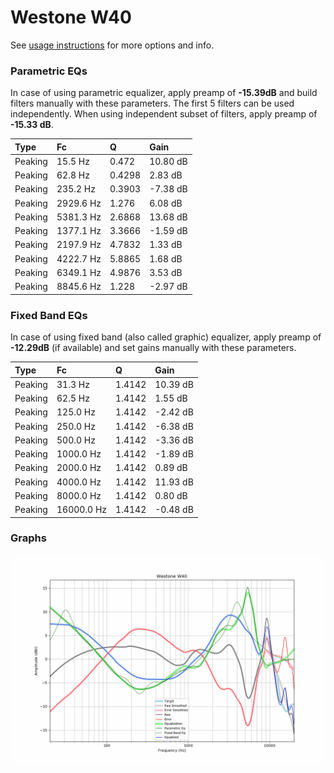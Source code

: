 # Westone W40
See [usage instructions](https://github.com/jaakkopasanen/AutoEq#usage) for more options and info.

### Parametric EQs
In case of using parametric equalizer, apply preamp of **-15.39dB** and build filters manually
with these parameters. The first 5 filters can be used independently.
When using independent subset of filters, apply preamp of **-15.33 dB**.

| Type    | Fc        |      Q | Gain     |
|:--------|:----------|:-------|:---------|
| Peaking | 15.5 Hz   | 0.472  | 10.80 dB |
| Peaking | 62.8 Hz   | 0.4298 | 2.83 dB  |
| Peaking | 235.2 Hz  | 0.3903 | -7.38 dB |
| Peaking | 2929.6 Hz | 1.276  | 6.08 dB  |
| Peaking | 5381.3 Hz | 2.6868 | 13.68 dB |
| Peaking | 1377.1 Hz | 3.3666 | -1.59 dB |
| Peaking | 2197.9 Hz | 4.7832 | 1.33 dB  |
| Peaking | 4222.7 Hz | 5.8865 | 1.68 dB  |
| Peaking | 6349.1 Hz | 4.9876 | 3.53 dB  |
| Peaking | 8845.6 Hz | 1.228  | -2.97 dB |

### Fixed Band EQs
In case of using fixed band (also called graphic) equalizer, apply preamp of **-12.29dB**
(if available) and set gains manually with these parameters.

| Type    | Fc         |      Q | Gain     |
|:--------|:-----------|:-------|:---------|
| Peaking | 31.3 Hz    | 1.4142 | 10.39 dB |
| Peaking | 62.5 Hz    | 1.4142 | 1.55 dB  |
| Peaking | 125.0 Hz   | 1.4142 | -2.42 dB |
| Peaking | 250.0 Hz   | 1.4142 | -6.38 dB |
| Peaking | 500.0 Hz   | 1.4142 | -3.36 dB |
| Peaking | 1000.0 Hz  | 1.4142 | -1.89 dB |
| Peaking | 2000.0 Hz  | 1.4142 | 0.89 dB  |
| Peaking | 4000.0 Hz  | 1.4142 | 11.93 dB |
| Peaking | 8000.0 Hz  | 1.4142 | 0.80 dB  |
| Peaking | 16000.0 Hz | 1.4142 | -0.48 dB |

### Graphs
![](./Westone%20W40.png)